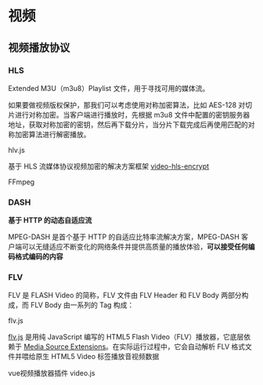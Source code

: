 # 视频

## 视频播放协议

### HLS

Extended M3U（m3u8）Playlist 文件，用于寻找可用的媒体流。

如果要做视频版权保护，那我们可以考虑使用对称加密算法，比如 AES-128 对切片进行对称加密。当客户端进行播放时，先根据 m3u8 文件中配置的密钥服务器地址，获取对称加密的密钥，然后再下载分片，当分片下载完成后再使用匹配的对称加密算法进行解密播放。

hlv.js

基于 HLS 流媒体协议视频加密的解决方案框架 [video-hls-encrypt](https://github.com/hauk0101/video-hls-encrypt) 

FFmpeg

### DASH

**基于 HTTP 的动态自适应流**

MPEG-DASH 是首个基于 HTTP 的自适应比特率流解决方案，MPEG-DASH 客户端可以无缝适应不断变化的网络条件并提供高质量的播放体验，**可以接受任何编码格式编码的内容**

### FLV

FLV 是 FLASH Video 的简称，FLV 文件由 FLV Header 和 FLV Body 两部分构成，而 FLV Body 由一系列的 Tag 构成：

flv.js

[flv.js](https://github.com/Bilibili/flv.js/) 是用纯 JavaScript 编写的 HTML5 Flash Video（FLV）播放器，它底层依赖于 [Media Source Extensions](https://w3c.github.io/media-source/)。在实际运行过程中，它会自动解析 FLV 格式文件并喂给原生 HTML5 Video 标签播放音视频数据

vue视频播放器插件  video.js